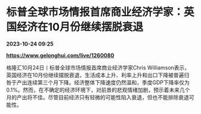 # 标普全球市场情报首席商业经济学家：英国经济在10月份继续摆脱衰退

**2023-10-24 09:25**

**https://www.gelonghui.com/live/1260080**

格隆汇10月24日丨标普全球市场情报首席商业经济学家Chris Williamson表示，英国经济在10月份继续摆脱衰退，生活成本上升、利率上升和出口下降被普遍归咎于产出连续第三个月下降。经济整体下降速度仍然温和，季度GDP下降率仅为0.1%。然而，在不确定的经济环境下，对前景的悲观情绪加剧，预示着未来几个月的产出将不佳。尽管目前经济只有轻微的可能性陷入衰退，但也不能排除衰退可能性。